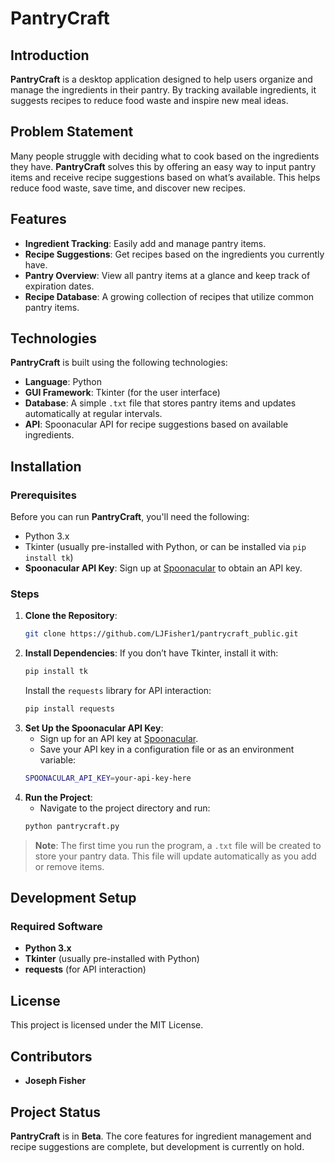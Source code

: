 # PantryCraft

## Introduction
**PantryCraft** is a desktop application designed to help users organize and manage the ingredients in their pantry. By tracking available ingredients, it suggests recipes to reduce food waste and inspire new meal ideas.

## Problem Statement
Many people struggle with deciding what to cook based on the ingredients they have. **PantryCraft** solves this by offering an easy way to input pantry items and receive recipe suggestions based on what’s available. This helps reduce food waste, save time, and discover new recipes.

## Features
- **Ingredient Tracking**: Easily add and manage pantry items.
- **Recipe Suggestions**: Get recipes based on the ingredients you currently have.
- **Pantry Overview**: View all pantry items at a glance and keep track of expiration dates.
- **Recipe Database**: A growing collection of recipes that utilize common pantry items.

## Technologies
**PantryCraft** is built using the following technologies:
- **Language**: Python
- **GUI Framework**: Tkinter (for the user interface)
- **Database**: A simple `.txt` file that stores pantry items and updates automatically at regular intervals.
- **API**: Spoonacular API for recipe suggestions based on available ingredients.

## Installation

### Prerequisites
Before you can run **PantryCraft**, you'll need the following:
- Python 3.x
- Tkinter (usually pre-installed with Python, or can be installed via `pip install tk`)
- **Spoonacular API Key**: Sign up at [Spoonacular](https://spoonacular.com/food-api) to obtain an API key.

### Steps
1. **Clone the Repository**:
    ```bash
    git clone https://github.com/LJFisher1/pantrycraft_public.git
    ```
2. **Install Dependencies**:
    If you don’t have Tkinter, install it with:
    ```bash
    pip install tk
    ```
    Install the `requests` library for API interaction:
    ```bash
    pip install requests
    ```
3. **Set Up the Spoonacular API Key**:
    - Sign up for an API key at [Spoonacular](https://spoonacular.com/food-api).
    - Save your API key in a configuration file or as an environment variable:
    ```bash
    SPOONACULAR_API_KEY=your-api-key-here
    ```
4. **Run the Project**:
    - Navigate to the project directory and run:
    ```bash
    python pantrycraft.py
    ```

> **Note**: The first time you run the program, a `.txt` file will be created to store your pantry data. This file will update automatically as you add or remove items.

## Development Setup

### Required Software
- **Python 3.x**
- **Tkinter** (usually pre-installed with Python)
- **requests** (for API interaction)

## License
This project is licensed under the MIT License.

## Contributors
- **Joseph Fisher**

## Project Status
**PantryCraft** is in **Beta**. The core features for ingredient management and recipe suggestions are complete, but development is currently on hold.
